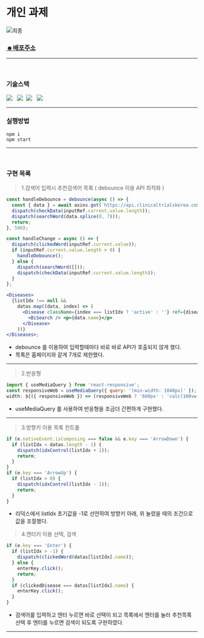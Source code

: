 # 개인 과제

![최종](https://user-images.githubusercontent.com/82592845/160156765-5db12469-32dd-4689-8912-d46f3bf263ae.gif)

### [☻배포주소](https://dynamic-sunburst-77084d.netlify.app)

---

<br />

### 기술스택

<img src="https://img.shields.io/badge/Reat-333333?style=flat-round&logo=React&logoColor=ffffff"/></a> &nbsp;
<img src="https://img.shields.io/badge/JavaScript-333333?style=flat-round&logo=JavaScript&logoColor=ffffff"/></a>&nbsp;
<img src="https://img.shields.io/badge/Redux-333333?style=flat-round&logo=Redux&logoColor=ffffff"/></a> &nbsp;
<img src="https://img.shields.io/badge/Axios-333333?style=flat-round&logo=PlayStation&logoColor=ffffff"/></a> &nbsp;

---

### 실행방법

`npm i` <br/>
`npm start`

---

<br />

### 구현 목록

> 1.검색어 입력시 추천검색어 목록 ( debounce 이용 API 최적화 )

```jsx
const handleDebounce = debounce(async () => {
  const { data } = await axios.get(`https://api.clinicaltrialskorea.com/api/v1/search-conditions/?name=${inputRef.current.value}`).catch((err) => console.log(err));
  dispatch(checkData(inputRef.current.value.length));
  dispatch(searchWord(data.splice(0, 7)));
  return;
}, 500);

const handleChange = async () => {
  dispatch(clickedWord(inputRef.current.value));
  if (inputRef.current.value.length > 0) {
    handleDebounce();
  } else {
    dispatch(searchWord([]));
    dispatch(checkData(inputRef.current.value.length));
  }
};

<Diseases>
  {listIdx !== null &&
    datas.map((data, index) => (
      <Disease className={index === listIdx ? 'active' : ''} ref={diseaseRef} key={data.id} onClick={() => handleOnClick(data.name)} onMouseOver={(e) => handleMouseOver(index)}>
        <BiSearch /> <p>{data.name}</p>
      </Disease>
    ))}
</Diseases>;
```

- debounce 를 이용하여 입력할때마다 바로 바로 API가 호출되지 않게 했다.
- 목록은 홈페이지와 같게 7개로 제한했다.

---

> 2.반응형

```jsx
import { useMediaQuery } from 'react-responsive';
const responsiveWeb = useMediaQuery({ query: '(min-width: 1040px)' });
width: ${({ responsiveWeb }) => (responsiveWeb ? '660px' : 'calc(100vw - 40px)')};
```

- useMediaQuery 를 사용하여 반응형을 조금더 간편하게 구현했다.

---

> 3.방향키 이용 목록 컨트롤

```jsx
if (e.nativeEvent.isComposing === false && e.key === 'ArrowDown') {
  if (listIdx < datas.length - 1) {
    dispatch(idxControl(listIdx + 1));
    return;
  }
}
if (e.key === 'ArrowUp') {
  if (listIdx > 0) {
    dispatch(idxControl(listIdx - 1));
    return;
  }
}
```

- 리덕스에서 listIdx 초기값을 -1로 선언하여 방향키 아래, 위 눌렀을 때의 조건으로 값을 조절했다.

> 4.엔터키 이용 선택, 검색

```jsx
if (e.key === 'Enter') {
  if (listIdx > -1) {
    dispatch(clickedWord(datas[listIdx].name));
  } else {
    enterKey.click();
    return;
  }
  if (clickedDisease === datas[listIdx].name) {
    enterKey.click();
  }
}
```

- 검색어를 입력하고 엔터 누르면 바로 선택이 되고 목록에서 엔터를 눌러 추천목록 선택 후 엔터를 누르면 검색이 되도록 구현하였다.

---
